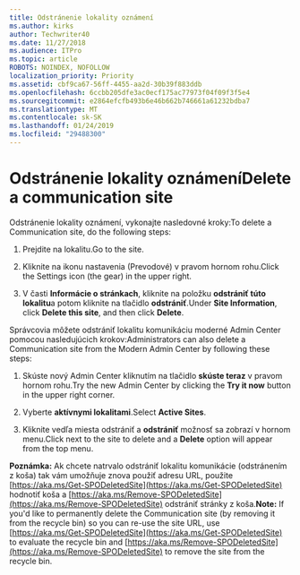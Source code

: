 ```yaml
---
title: Odstránenie lokality oznámení
ms.author: kirks
author: Techwriter40
ms.date: 11/27/2018
ms.audience: ITPro
ms.topic: article
ROBOTS: NOINDEX, NOFOLLOW
localization_priority: Priority
ms.assetid: cbf9ca67-56ff-4455-aa2d-30b39f883ddb
ms.openlocfilehash: 6ccbb205dfe3ac0ecf175ac77973f04f09f3f5e4
ms.sourcegitcommit: e2864efcfb493b6e46b662b746661a61232bdba7
ms.translationtype: MT
ms.contentlocale: sk-SK
ms.lasthandoff: 01/24/2019
ms.locfileid: "29488300"
---
```

# <a name="delete-a-communication-site"></a><span data-ttu-id="e1c2d-102">Odstránenie lokality oznámení</span><span class="sxs-lookup"><span data-stu-id="e1c2d-102">Delete a communication site</span></span>

<span data-ttu-id="e1c2d-103">Odstránenie lokality oznámení, vykonajte nasledovné kroky:</span><span class="sxs-lookup"><span data-stu-id="e1c2d-103">To delete a Communication site, do the following steps:</span></span> 
  
1. <span data-ttu-id="e1c2d-104">Prejdite na lokalitu.</span><span class="sxs-lookup"><span data-stu-id="e1c2d-104">Go to the site.</span></span> 
  
2. <span data-ttu-id="e1c2d-105">Kliknite na ikonu nastavenia (Prevodové) v pravom hornom rohu.</span><span class="sxs-lookup"><span data-stu-id="e1c2d-105">Click the Settings icon (the gear) in the upper right.</span></span> 
  
3. <span data-ttu-id="e1c2d-106">V časti **Informácie o stránkach**, kliknite na položku **odstrániť túto lokalitu**a potom kliknite na tlačidlo **odstrániť**.</span><span class="sxs-lookup"><span data-stu-id="e1c2d-106">Under **Site Information**, click **Delete this site**, and then click **Delete**.</span></span> 
  
<span data-ttu-id="e1c2d-107">Správcovia môžete odstrániť lokalitu komunikáciu moderné Admin Center pomocou nasledujúcich krokov:</span><span class="sxs-lookup"><span data-stu-id="e1c2d-107">Administrators can also delete a Communication site from the Modern Admin Center by following these steps:</span></span> 
  
1. <span data-ttu-id="e1c2d-108">Skúste nový Admin Center kliknutím na tlačidlo **skúste teraz** v pravom hornom rohu.</span><span class="sxs-lookup"><span data-stu-id="e1c2d-108">Try the new Admin Center by clicking the **Try it now** button in the upper right corner.</span></span> 
  
2. <span data-ttu-id="e1c2d-109">Vyberte **aktívnymi lokalitami**.</span><span class="sxs-lookup"><span data-stu-id="e1c2d-109">Select **Active Sites**.</span></span> 
  
3. <span data-ttu-id="e1c2d-110">Kliknite vedľa miesta odstrániť a **odstrániť** možnosť sa zobrazí v hornom menu.</span><span class="sxs-lookup"><span data-stu-id="e1c2d-110">Click next to the site to delete and a **Delete** option will appear from the top menu.</span></span> 
  
 <span data-ttu-id="e1c2d-111">**Poznámka:** Ak chcete natrvalo odstrániť lokalitu komunikácie (odstránením z koša) tak vám umožňuje znova použiť adresu URL, použite [https://aka.ms/Get-SPODeletedSite](https://aka.ms/Get-SPODeletedSite) hodnotiť koša a [https://aka.ms/Remove-SPODeletedSite](https://aka.ms/Remove-SPODeletedSite) odstrániť stránky z koša.</span><span class="sxs-lookup"><span data-stu-id="e1c2d-111">**Note:** If you'd like to permanently delete the Communication site (by removing it from the recycle bin) so you can re-use the site URL, use [https://aka.ms/Get-SPODeletedSite](https://aka.ms/Get-SPODeletedSite) to evaluate the recycle bin and [https://aka.ms/Remove-SPODeletedSite](https://aka.ms/Remove-SPODeletedSite) to remove the site from the recycle bin.</span></span> 
  

